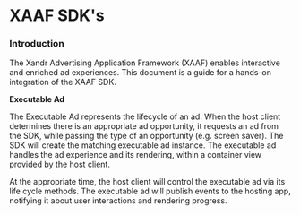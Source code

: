 # XAAF SDK's

### Introduction

The Xandr Advertising Application Framework (XAAF) enables interactive and enriched ad experiences. This document is a guide for a hands-on integration of the XAAF SDK.

**Executable Ad**

The Executable Ad represents the lifecycle of an ad. When the host client determines there is an appropriate ad opportunity, it requests an ad from the SDK, while passing the type of an opportunity (e.g. screen saver). The SDK will create the matching executable ad instance. The executable ad handles the ad experience and its rendering, within a container view provided by the host client.

At the appropriate time, the host client will control the executable ad via its life cycle methods. The executable ad will publish events to the hosting app, notifying it about user interactions and rendering progress.
